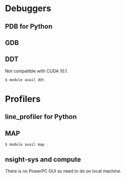 # Debuggers

## PDB for Python

## GDB

## DDT

Not compatible with CUDA 10.1.

```
$ module avail ddt
```

# Profilers

## line_profiler for Python

## MAP

```
$ module avail map
```

## nsight-sys and compute

There is no PowerPC GUI so need to do on local machine.
